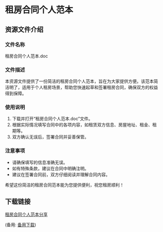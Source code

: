 # 租房合同个人范本

## 资源文件介绍

### 文件名称
租房合同个人范本.doc

### 文件描述
本资源文件提供了一份简洁的租房合同个人范本，旨在为大家提供方便。该范本简洁明了，适用于个人租房场景，帮助您快速起草和签署租房合同，确保双方的权益得到保障。

### 使用说明
1. 下载并打开“租房合同个人范本.doc”文件。
2. 根据实际情况填写合同中的各项内容，如租赁双方信息、房屋地址、租金、租期等。
3. 双方确认无误后，签署合同并妥善保管。

### 注意事项
- 请确保填写的信息准确无误。
- 如有特殊条款，建议在合同中明确注明。
- 建议在签署合同前，双方仔细阅读并理解合同内容。

希望这份简洁的租房合同范本能为您提供便利，祝您租房顺利！

## 下载链接
[租房合同个人范本分享](https://pan.quark.cn/s/17790cb86adf) 

(备用: [备用下载](https://pan.baidu.com/s/1KSLsXf7lBzy0kdBs5y3cDw?pwd=ydqt))
